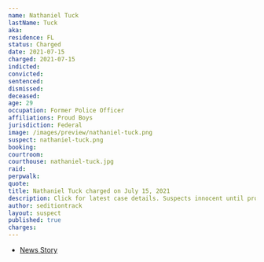 ```yaml
---
name: Nathaniel Tuck
lastName: Tuck
aka:
residence: FL
status: Charged
date: 2021-07-15
charged: 2021-07-15
indicted:
convicted:
sentenced:
dismissed:
deceased:
age: 29
occupation: Former Police Officer
affiliations: Proud Boys
jurisdiction: Federal
image: /images/preview/nathaniel-tuck.png
suspect: nathaniel-tuck.png
booking:
courtroom:
courthouse: nathaniel-tuck.jpg
raid:
perpwalk:
quote:
title: Nathaniel Tuck charged on July 15, 2021
description: Click for latest case details. Suspects innocent until proven guilty.
author: seditiontrack
layout: suspect
published: true
charges:
---
```


- [News Story](https://www.wesh.com/article/windermere-officer-arrested-by-fbi-in-connection-with-us-capitol-riot/37039261)
